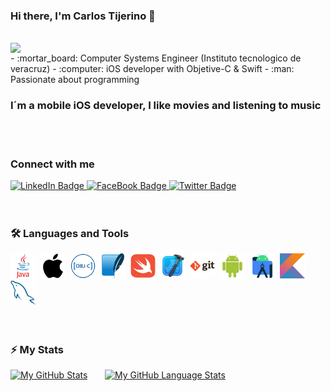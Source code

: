 ### Hi there, I'm Carlos Tijerino 👋

<div id="header" align="center">
  <img src="https://komarev.com/ghpvc/?username=carlosTijerino&style=flat-square&color=blue" alt="" align="left"/>
  <br>
  
</div>

<div class="row">
  <div class="column"><img src="https://media.giphy.com/media/fvx95jkua5th3YeThr/giphy.gif" width="100" align="left"/></div>
  <div class="column">- :mortar_board: Computer Systems Engineer (Instituto tecnologico de veracruz)
- :computer: iOS developer with Objetive-C & Swift
- :man: Passionate about programming</div>
</div>

### I´m a mobile iOS developer, I like movies and listening to music


<br>
<br>

### Connect with me

<div id="badges">
  <a href="https://www.linkedin.com/in/carlos-tijerino-1b384076">
    <img src="https://img.shields.io/badge/LinkedIn-blue?style=for-the-badge&logo=linkedin&logoColor=white" alt="LinkedIn Badge"/>
  </a>
  <a href="https://www.facebook.com/carlos.tijerinocapetillo/">
    <img src="https://img.shields.io/badge/FaceBook-3b5998?style=for-the-badge&logo=facebook&logoColor=white" alt="FaceBook Badge"/>
  </a>
  <a href="your-twitter-URL">
    <img src="https://img.shields.io/badge/Twitter-9cf?style=for-the-badge&logo=twitter&logoColor=white" alt="Twitter Badge"/>
  </a>
</div>

<br>
<br>

### :hammer_and_wrench: Languages and Tools

<div>
  <img src="https://github.com/devicons/devicon/blob/master/icons/java/java-original-wordmark.svg" title="Java" alt="Java" width="40" height="40"/>&nbsp;
  <img src="https://github.com/devicons/devicon/blob/master/icons/apple/apple-original.svg" title="Java" alt="Java" width="40" height="40"/>&nbsp;
  <img src="https://github.com/devicons/devicon/blob/master/icons/objectivec/objectivec-plain.svg" title="Java" alt="Java" width="40" height="40"/>&nbsp;
  <img src="https://github.com/devicons/devicon/blob/master/icons/sqlite/sqlite-original.svg" title="Java" alt="Java" width="40" height="40"/>&nbsp;
  <img src="https://github.com/devicons/devicon/blob/master/icons/swift/swift-original.svg" title="Java" alt="Java" width="40" height="40"/>&nbsp;
  <img src="https://github.com/devicons/devicon/blob/master/icons/xcode/xcode-original.svg" title="Java" alt="Java" width="40" height="40"/>&nbsp;
  <img src="https://github.com/devicons/devicon/blob/master/icons/git/git-original-wordmark.svg" title="Git" **alt="Git" width="40" height="40"/>&nbsp;
  <img src="https://github.com/devicons/devicon/blob/master/icons/android/android-original.svg" title="Git" **alt="Git" width="40" height="40"/>&nbsp;
  <img src="https://github.com/devicons/devicon/blob/master/icons/androidstudio/androidstudio-original.svg" title="Git" **alt="Git" width="40" height="40"/>&nbsp;
   <img src="https://github.com/devicons/devicon/blob/master/icons/kotlin/kotlin-original.svg" title="Git" **alt="Git" width="40" height="40"/>&nbsp;
 <img src="https://github.com/devicons/devicon/blob/master/icons/mysql/mysql-original.svg" title="Git" **alt="Git" width="40" height="40"/>
</div>

<br>
<br>

### :zap: My Stats

[![My GitHub Stats](https://github-readme-stats.vercel.app/api/?username=carlosTijerino&count_private=true&theme=tokyonight&showicons=true)]()
&nbsp;&nbsp;&nbsp;&nbsp;&nbsp;
[![My GitHub Language Stats](https://github-readme-stats.vercel.app/api/top-langs/?username=carlosTijerino&langs_count=5&theme=ayu-mirage)]()


